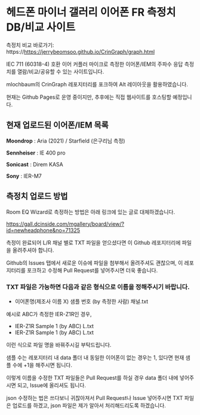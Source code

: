 # 헤드폰 마이너 갤러리 이어폰 FR 측정치 DB/비교 사이트

측정치 비교 바로가기: https://https://jerrybeomsoo.github.io/CrinGraph/graph.html

IEC 711 (60318-4) 호환 이어 커플러 마이크로 측정한 이어폰/IEM의 주파수 응답 측정치를 열람/비교/공유할 수 있는 사이트입니다.

mlochbaum의 CrinGraph 레포지터리를 포크하여 Alt 레이아웃을 활용하였습니다.

현재는 Github Pages로 운영 중이지만, 추후에는 직접 웹사이트를 호스팅할 예정입니다.


## 현재 업로드된 이어폰/IEM 목록

**Moondrop** : Aria (2021) / Starfield (은구리님 측정)

**Sennheiser** : IE 400 pro

**Sonicast** : Direm KASA

**Sony** : IER-M7


## 측정치 업로드 방법

Room EQ Wizard로 측정하는 방법은 아래 링크에 있는 글로 대체하겠습니다.

https://gall.dcinside.com/mgallery/board/view/?id=newheadphone&no=71325

측정이 완료되어 L/R 채널 별로 TXT 파일을 얻으셨다면 이 Github 레포지터리에 파일을 올려주셔야 합니다.

Github의 Issues 탭에서 새로운 이슈에 파일을 첨부해서 올려주셔도 괜찮으며, 이 레포지터리를 포크하고 수정해 Pull Request를 넣어주시면 더욱 좋습니다.

### TXT 파일은 가능하면 다음과 같은 형식으로 이름을 정해주시기 바랍니다.
* 이어폰명(제조사 이름 X) 샘플 번호 (by 측정한 사람) 채널.txt  

예시로 ABC가 측정한 IER-Z1R인 경우,
 
* IER-Z1R Sample 1 (by ABC) L.txt
* IER-Z1R Sample 1 (by ABC) L.txt

이런 식으로 파일 명을 바꿔주시길 부탁드립니다. 

샘플 수는 레포지터리 내 data 폴더 내 동일한 이어폰이 없는 경우는 1, 있다면 현재 샘플 수에 +1을 해주시면 됩니다.

이렇게 이름을 수정한 TXT 파일들은 Pull Request를 하실 경우 data 폴더 내에 넣어주시면 되고, Issue에 올리셔도 됩니다.

json 수정하는 법은 쓰다보니 귀찮아져서 Pull Request나 Issue 넣어주시면 TXT 파일은 업로드를 하겠고, json 파일은 제가 알아서 처리해드리도록 하겠습니다.


